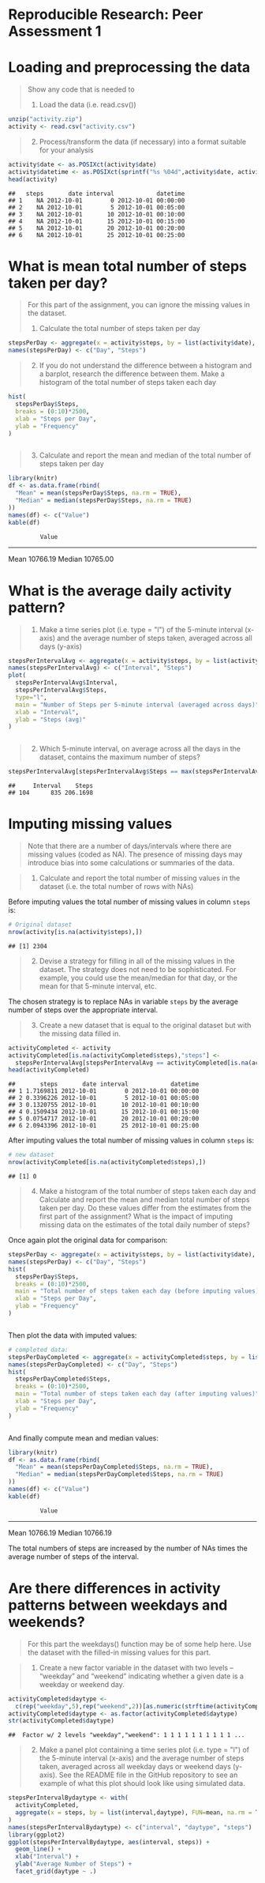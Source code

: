 # Reproducible Research: Peer Assessment 1



# Loading and preprocessing the data

> Show any code that is needed to
>
> 1. Load the data (i.e. read.csv())


```r
unzip("activity.zip")
activity <- read.csv("activity.csv")
```

> 2. Process/transform the data (if necessary) into a format suitable for your analysis


```r
activity$date <- as.POSIXct(activity$date)
activity$datetime <- as.POSIXct(sprintf("%s %04d",activity$date, activity$interval), format = "%Y-%m-%d %H%M")
head(activity)
```

```
##   steps       date interval            datetime
## 1    NA 2012-10-01        0 2012-10-01 00:00:00
## 2    NA 2012-10-01        5 2012-10-01 00:05:00
## 3    NA 2012-10-01       10 2012-10-01 00:10:00
## 4    NA 2012-10-01       15 2012-10-01 00:15:00
## 5    NA 2012-10-01       20 2012-10-01 00:20:00
## 6    NA 2012-10-01       25 2012-10-01 00:25:00
```


# What is mean total number of steps taken per day?

> For this part of the assignment, you can ignore the missing values in the dataset.
>
> 1. Calculate the total number of steps taken per day


```r
stepsPerDay <- aggregate(x = activity$steps, by = list(activity$date), FUN = sum)
names(stepsPerDay) <- c("Day", "Steps")
```

> 2. If you do not understand the difference between a histogram and a barplot, research the difference between them. Make a histogram of the total number of steps taken each day


```r
hist(
  stepsPerDay$Steps,
  breaks = (0:10)*2500,
  xlab = "Steps per Day",
  ylab = "Frequency"
)
```

<img src="figure/stepsPerDayPlot-1.png" title="" alt="" style="display: block; margin: auto;" />

> 3. Calculate and report the mean and median of the total number of steps taken per day


```r
library(knitr)
df <- as.data.frame(rbind(
  "Mean" = mean(stepsPerDay$Steps, na.rm = TRUE),
  "Median" = median(stepsPerDay$Steps, na.rm = TRUE)
))
names(df) <- c("Value")
kable(df)
```

             Value
-------  ---------
Mean      10766.19
Median    10765.00

# What is the average daily activity pattern?

> 1. Make a time series plot (i.e. type = "l") of the 5-minute interval (x-axis) and the average number of steps taken, averaged across all days (y-axis)


```r
stepsPerIntervalAvg <- aggregate(x = activity$steps, by = list(activity$interval), FUN = mean, na.rm = TRUE)
names(stepsPerIntervalAvg) <- c("Interval", "Steps")
plot(
  stepsPerIntervalAvg$Interval,
  stepsPerIntervalAvg$Steps,
  type="l",
  main = "Number of Steps per 5-minute interval (averaged across days)",
  xlab = "Interval",
  ylab = "Steps (avg)"
)
```

<img src="figure/stepsPerInterval-1.png" title="" alt="" style="display: block; margin: auto;" />

> 2. Which 5-minute interval, on average across all the days in the dataset, contains the maximum number of steps?


```r
stepsPerIntervalAvg[stepsPerIntervalAvg$Steps == max(stepsPerIntervalAvg$Steps),]
```

```
##     Interval    Steps
## 104      835 206.1698
```

# Imputing missing values

> Note that there are a number of days/intervals where there are missing values (coded as NA). The presence of missing days may introduce bias into some calculations or summaries of the data.

> 1. Calculate and report the total number of missing values in the dataset (i.e. the total number of rows with NAs)

Before imputing values the total number of missing values in column `steps` is:

```r
# Original dataset
nrow(activity[is.na(activity$steps),])
```

```
## [1] 2304
```

> 2. Devise a strategy for filling in all of the missing values in the dataset. The strategy does not need to be sophisticated. For example, you could use the mean/median for that day, or the mean for that 5-minute interval, etc.

The chosen strategy is to replace NAs in variable `steps` by the average number of steps over the appropriate interval.

> 3. Create a new dataset that is equal to the original dataset but with the missing data filled in.


```r
activityCompleted <- activity
activityCompleted[is.na(activityCompleted$steps),"steps"] <- 
  stepsPerIntervalAvg[stepsPerIntervalAvg == activityCompleted[is.na(activityCompleted$steps),"interval"],2]
head(activityCompleted)
```

```
##       steps       date interval            datetime
## 1 1.7169811 2012-10-01        0 2012-10-01 00:00:00
## 2 0.3396226 2012-10-01        5 2012-10-01 00:05:00
## 3 0.1320755 2012-10-01       10 2012-10-01 00:10:00
## 4 0.1509434 2012-10-01       15 2012-10-01 00:15:00
## 5 0.0754717 2012-10-01       20 2012-10-01 00:20:00
## 6 2.0943396 2012-10-01       25 2012-10-01 00:25:00
```

After imputing values the total number of missing values in column `steps` is:

```r
# new dataset
nrow(activityCompleted[is.na(activityCompleted$steps),])
```

```
## [1] 0
```


> 4. Make a histogram of the total number of steps taken each day and Calculate and report the mean and median total number of steps taken per day. Do these values differ from the estimates from the first part of the assignment? What is the impact of imputing missing data on the estimates of the total daily number of steps?

Once again plot the original data for comparison:

```r
stepsPerDay <- aggregate(x = activity$steps, by = list(activity$date), FUN = sum)
names(stepsPerDay) <- c("Day", "Steps")
hist(
  stepsPerDay$Steps,
  breaks = (0:10)*2500,
  main = "Total number of steps taken each day (before imputing values)",
  xlab = "Steps per Day",
  ylab = "Frequency"
)
```

<img src="figure/stepsPerDayHist2-1.png" title="" alt="" style="display: block; margin: auto;" />

Then plot the data with imputed values:

```r
# completed data:
stepsPerDayCompleted <- aggregate(x = activityCompleted$steps, by = list(activityCompleted$date), FUN = sum)
names(stepsPerDayCompleted) <- c("Day", "Steps")
hist(
  stepsPerDayCompleted$Steps,
  breaks = (0:10)*2500,
  main = "Total number of steps taken each day (after imputing values)",
  xlab = "Steps per Day",
  ylab = "Frequency"
)
```

<img src="figure/stepsPerDayCompletedHist-1.png" title="" alt="" style="display: block; margin: auto;" />

And finally compute mean and median values:

```r
library(knitr)
df <- as.data.frame(rbind(
  "Mean" = mean(stepsPerDayCompleted$Steps, na.rm = TRUE),
  "Median" = median(stepsPerDayCompleted$Steps, na.rm = TRUE)
))
names(df) <- c("Value")
kable(df)
```

             Value
-------  ---------
Mean      10766.19
Median    10766.19

The total numbers of steps are increased by the number of NAs times the average number of steps of the interval.

# Are there differences in activity patterns between weekdays and weekends?

> For this part the weekdays() function may be of some help here. Use the dataset with the filled-in missing values for this part.

> 1. Create a new factor variable in the dataset with two levels – “weekday” and “weekend” indicating whether a given date is a weekday or weekend day.


```r
activityCompleted$daytype <- 
  c(rep("weekday",5),rep("weekend",2))[as.numeric(strftime(activityCompleted$date, format="%u"))]
activityCompleted$daytype <- as.factor(activityCompleted$daytype)
str(activityCompleted$daytype)
```

```
##  Factor w/ 2 levels "weekday","weekend": 1 1 1 1 1 1 1 1 1 1 ...
```

> 2. Make a panel plot containing a time series plot (i.e. type = "l") of the 5-minute interval (x-axis) and the average number of steps taken, averaged across all weekday days or weekend days (y-axis). See the README file in the GitHub repository to see an example of what this plot should look like using simulated data.


```r
stepsPerIntervalBydaytype <- with(
  activityCompleted,
  aggregate(x = steps, by = list(interval,daytype), FUN=mean, na.rm = TRUE)
)
names(stepsPerIntervalBydaytype) <- c("interval", "daytype", "steps")
library(ggplot2)
ggplot(stepsPerIntervalBydaytype, aes(interval, steps)) +
  geom_line() +
  xlab("Interval") +
  ylab("Average Number of Steps") +
  facet_grid(daytype ~ .)
```

<img src="figure/panelPlot-1.png" title="" alt="" style="display: block; margin: auto;" />
 
